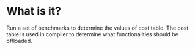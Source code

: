 # What is it?

Run a set of benchmarks to determine the values of cost table. The cost table
is used in compiler to determine what functionalities should be offloaded.
